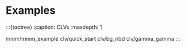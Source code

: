 # Examples


:::{toctree}
:caption: CLVs
:maxdepth: 1

mmm/mmm_example
clv/quick_start
clv/bg_nbd
clv/gamma_gamma
:::
